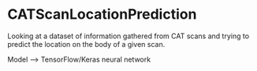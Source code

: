 # CATScanLocationPrediction
Looking at a dataset of information gathered from CAT scans and trying to predict the location on the body of a given scan.<br />

Model --> TensorFlow/Keras neural network
